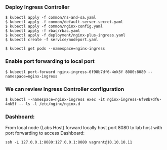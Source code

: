 
### Deploy Ingress Controller 
~~~
$ kubectl apply -f common/ns-and-sa.yaml
$ kubectl apply -f common/default-server-secret.yaml
$ kubectl apply -f common/nginx-config.yaml
$ kubectl apply -f rbac/rbac.yaml
$ kubectl apply -f deployment/nginx-plus-ingress.yaml
$ kubectl create -f service/nodeport.yaml
~~~

~~~
$ kubectl get pods --namespace=nginx-ingress
~~~

### Enable port forwarding to local port

~~~
$ kubectl port-forward nginx-ingress-6f98b7df6-4nk5f 8080:8080 --namespace=nginx-ingress
~~~

### We can review Ingress Controller configuration

~~~
$ kubectl --namespace=nginx-ingress exec -it nginx-ingress-6f98b7df6-4nk5f -- ls -l /etc/nginx/nginx.d
~~~

### Dashboard:
From local node (Labs Host) forward locally host port 8080 to lab host with port forwarding to access Dashboard:

~~~
ssh -L 127.0.0.1:8080:127.0.0.1:8080 vagrant@10.10.10.11
~~~
